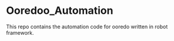# Ooredoo_Automation
This repo contains the automation code for ooredo written in robot framework.  
